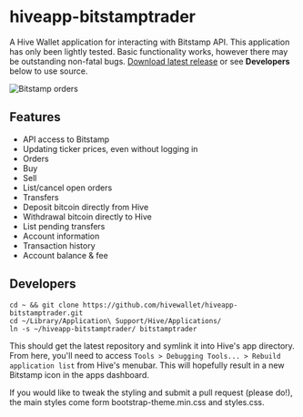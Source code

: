 # hiveapp-bitstamptrader

A Hive Wallet application for interacting with Bitstamp API. This application has only been lightly tested. Basic functionality works, however there may be outstanding non-fatal bugs. [Download latest release](https://github.com/tgerring/hiveapp-bitstamptrader/releases/latest) or see **Developers** below to use source.

![Bitstamp orders](http://i.imgur.com/JSaKdzJ.png)

## Features
* API access to Bitstamp
* Updating ticker prices, even without logging in
* Orders
 * Buy
 * Sell
 * List/cancel open orders
* Transfers
 * Deposit bitcoin directly from Hive
 * Withdrawal bitcoin directly to Hive
 * List pending transfers
* Account information
 * Transaction history
 * Account balance & fee

## Developers
```
cd ~ && git clone https://github.com/hivewallet/hiveapp-bitstamptrader.git
cd ~/Library/Application\ Support/Hive/Applications/
ln -s ~/hiveapp-bitstamptrader/ bitstamptrader
```

This should get the latest repository and symlink it into Hive's app directory. From here, you'll need to access `Tools > Debugging Tools... > Rebuild application list` from Hive's menubar. This will hopefully result in a new Bitstamp icon in the apps dashboard.

If you would like to tweak the styling and submit a pull request (please do!), the main styles come form bootstrap-theme.min.css and styles.css.
